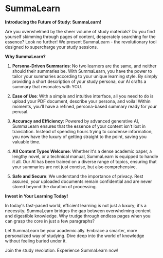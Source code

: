 # SummaLearn

**Introducing the Future of Study: SummaLearn!**

Are you overwhelmed by the sheer volume of study materials? Do you find yourself skimming through pages of content, desperately searching for the essence? Look no further! We present SummaLearn - the revolutionary tool designed to supercharge your study sessions.

**Why SummaLearn?**

1. **Persona-Driven Summaries**: No two learners are the same, and neither should their summaries be. With SummaLearn, you have the power to tailor your summaries according to your unique learning style. By simply providing a short description of your study persona, our AI crafts a summary that resonates with YOU.

2. **Ease of Use**: With a simple and intuitive interface, all you need to do is upload your PDF document, describe your persona, and voila! Within moments, you'll have a refined, persona-based summary ready for your perusal.

3. **Accuracy and Efficiency**: Powered by advanced generative AI, SummaLearn ensures that the essence of your content isn't lost in translation. Instead of spending hours trying to condense information, you now have the luxury of getting straight to the point, saving you valuable time.

4. **All Content Types Welcome**: Whether it's a dense academic paper, a lengthy novel, or a technical manual, SummaLearn is equipped to handle it all. Our AI has been trained on a diverse range of topics, ensuring that your summaries are not just concise, but also comprehensive.

5. **Safe and Secure**: We understand the importance of privacy. Rest assured, your uploaded documents remain confidential and are never stored beyond the duration of processing.

**Invest in Your Learning Today!**

In today's fast-paced world, efficient learning is not just a luxury; it's a necessity. SummaLearn bridges the gap between overwhelming content and digestible knowledge. Why trudge through endless pages when you can grasp the core in just a few paragraphs? 

Let SummaLearn be your academic ally. Embrace a smarter, more personalized way of studying. Dive deep into the world of knowledge without feeling buried under it.

Join the study revolution. Experience SummaLearn now!
